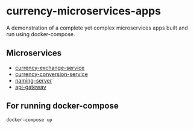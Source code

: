 # currency-microservices-apps
A demonstration of a complete yet complex microservices apps built and run using docker-compose. 

## Microservices
- [currency-exchange-service](https://github.com/viveknaskar/currency-exchange-service)
- [currency-conversion-service](https://github.com/viveknaskar/currency-conversion-service)
- [naming-server](https://github.com/viveknaskar/naming-server)
- [api-gateway](https://github.com/viveknaskar/api-gateway)

## For running docker-compose
```
docker-compose up
```
